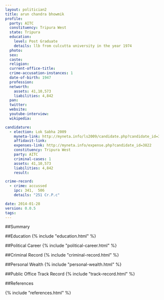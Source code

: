 ```yaml
---
layout: politician2
title: arun chandra bhowmik
profile: 
  party: AITC
  constituency: Tripura West
  state: Tripura
  education: 
    level: Post Graduate
    details: llb from culcutta university in the year 1974
  photo: 
  sex: 
  caste: 
  religion: 
  current-office-title: 
  crime-accusation-instances: 1
  date-of-birth: 1947
  profession: 
  networth: 
    assets: 41,10,573
    liabilities: 4,842
  pan: 
  twitter: 
  website: 
  youtube-interview: 
  wikipedia: 

candidature: 
  - election: Lok Sabha 2009
    myneta-link: http://myneta.info/ls2009/candidate.php?candidate_id=3822
    affidavit-link: 
    expenses-link: http://myneta.info/expense.php?candidate_id=3822
    constituency: Tripura West 
    party: AITC
    criminal-cases: 1
    assets: 41,10,573
    liabilities: 4,842
    result:  

crime-record: 
  - crime: accussed
    ipc: 341,  506
    details: "251 Cr.P.c" 

date: 2014-01-28
version: 0.0.5
tags: 
---
```

##Summary


##Education
{% include "education.html" %}


##Political Career
{% include "political-career.html" %}


##Criminal Record
{% include "criminal-record.html" %}


##Personal Wealth
{% include "personal-wealth.html" %}


##Public Office Track Record
{% include "track-record.html" %}


##References


{% include "references.html" %}